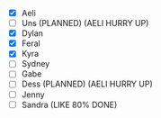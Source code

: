 - [x] Aeli
- [ ] Uns (PLANNED) (AELI HURRY UP)
- [x] Dylan
- [x] Feral
- [x] Kyra
- [ ] Sydney
- [ ] Gabe
- [ ] Dess (PLANNED) (AELI HURRY UP)
- [ ] Jenny
- [ ] Sandra (LIKE 80% DONE)